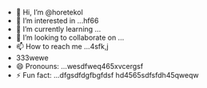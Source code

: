 - 👋 Hi, I’m @horetekol
- 👀 I’m interested in ...hf66
- 🌱 I’m currently learning ...
- 💞️ I’m looking to collaborate on ...
- 📫 How to reach me ...4sfk,j
- 333wewe
- 😄 Pronouns: ...wesdfweq465xvcergsf
- ⚡ Fun fact: ...dfgsdfdgfbgfdsf
hd4565sdfsfdh45qweqw
<!---tgrrt
horetekol/horetekol is a ✨ special ✨ repositorsdfy becssdasduse its `README.md` (this file) appears on your GitHub profile.
You can click the Preview link to take a look at your chan543ges.63fhghfgcbn
wer
